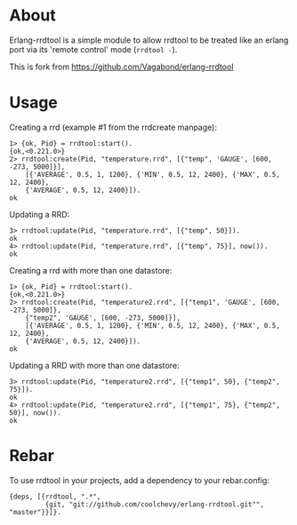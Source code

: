 About
=====

Erlang-rrdtool is a simple module to allow rrdtool to be treated like an erlang
port via its 'remote control' mode (`rrdtool -`).

This is fork from https://github.com/Vagabond/erlang-rrdtool

Usage
=====

Creating a rrd (example #1 from the rrdcreate manpage):

    1> {ok, Pid} = rrdtool:start().
    {ok,<0.221.0>}
    2> rrdtool:create(Pid, "temperature.rrd", [{"temp", 'GAUGE', [600, -273, 5000]}],
        [{'AVERAGE', 0.5, 1, 1200}, {'MIN', 0.5, 12, 2400}, {'MAX', 0.5, 12, 2400},
        {'AVERAGE', 0.5, 12, 2400}]).
    ok

Updating a RRD:

    3> rrdtool:update(Pid, "temperature.rrd", [{"temp", 50}]).
    ok
    4> rrdtool:update(Pid, "temperature.rrd", [{"temp", 75}], now()).
    ok

Creating a rrd with more than one datastore:

    1> {ok, Pid} = rrdtool:start().
    {ok,<0.221.0>}
    2> rrdtool:create(Pid, "temperature2.rrd", [{"temp1", 'GAUGE', [600, -273, 5000]},
        {"temp2", 'GAUGE', [600, -273, 5000]}],
        [{'AVERAGE', 0.5, 1, 1200}, {'MIN', 0.5, 12, 2400}, {'MAX', 0.5, 12, 2400},
        {'AVERAGE', 0.5, 12, 2400}]).
    ok

Updating a RRD with more than one datastore:

    3> rrdtool:update(Pid, "temperature2.rrd", [{"temp1", 50}, {"temp2", 75}]).
    ok
    4> rrdtool:update(Pid, "temperature2.rrd", [{"temp1", 75}, {"temp2", 50}], now()).
    ok

Rebar
=====

To use rrdtool in your projects, add a dependency to your rebar.config:

    {deps, [{rrdtool, ".*",
             {git, "git://github.com/coolchevy/erlang-rrdtool.git"", "master"}}]}.
